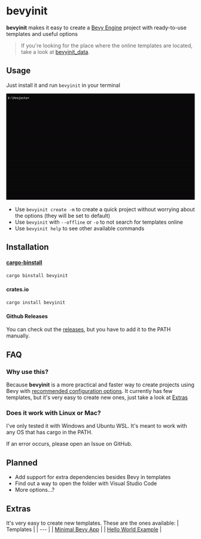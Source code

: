 # bevyinit

**bevyinit** makes it easy to create a [Bevy Engine](https://bevyengine.org/) project with ready-to-use templates and useful options

> If you're looking for the place where the online templates are located, take a look at [bevyinit_data](https://github.com/nigrodev/bevyinit_data).

## Usage
Just install it and run `bevyinit` in your terminal

![example](repo/example.gif)

- Use `bevyinit create -m` to create a quick project without worrying about the options (they will be set to default)
- Use `bevyinit` with `--offline` or `-o` to not search for templates online
- Use `bevyinit help` to see other available commands

## Installation

#### [cargo-binstall](https://crates.io/crates/cargo-binstall)

```bash
cargo binstall bevyinit
```

#### crates.io

```bash
cargo install bevyinit
```

#### Github Releases

You can check out the
[releases](https://github.com/nigrodev/bevyinit/releases), but you have to add it to the PATH manually.

## FAQ

### Why use this?
Because **bevyinit** is a more practical and faster way to create projects using Bevy with [recommended configuration options](https://bevyengine.org/learn/book/getting-started/setup/). It currently has few templates, but it's very easy to create new ones, just take a look at [Extras](#extras)

### Does it work with Linux or Mac?
I've only tested it with Windows and Ubuntu WSL. It's meant to work with any OS that has cargo in the PATH.

If an error occurs, please open an Issue on GitHub.

## Planned
- Add support for extra dependencies besides Bevy in templates
- Find out a way to open the folder with Visual Studio Code
- More options...?

## Extras
It's very easy to create new templates. These are the ones available:
| Templates | 
| --- |
| [Minimal Bevy App](templates/minimal.ron) |
| [Hello World Example](templates/hello_world.ron) |